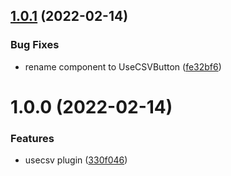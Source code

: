 ## [1.0.1](https://github.com/layercodedev/usecsv-vuejs-plugin/compare/v1.0.0...v1.0.1) (2022-02-14)


### Bug Fixes

* rename component to UseCSVButton ([fe32bf6](https://github.com/layercodedev/usecsv-vuejs-plugin/commit/fe32bf678a14b08112370f907088c93433fcde59))

# 1.0.0 (2022-02-14)


### Features

* usecsv plugin ([330f046](https://github.com/layercodedev/usecsv-vuejs-plugin/commit/330f046d551eee9b2caf32ded1a173cd594e5e1f))
